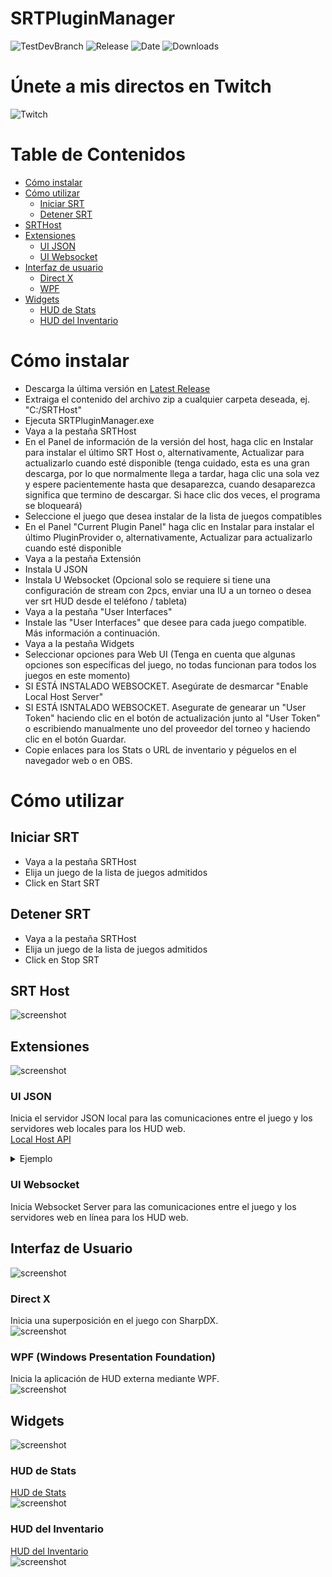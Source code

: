 # SRTPluginManager
![TestDevBranch](https://img.shields.io/github/workflow/status/SpeedrunTooling/SRTPluginManager/Publish?label=ultima%20compilación&style=for-the-badge)
![Release](https://img.shields.io/github/v/release/SpeedrunTooling/SRTPluginManager?label=lanzamiento%20actual&style=for-the-badge)
![Date](https://img.shields.io/github/release-date/SpeedrunTooling/SRTPluginManager?style=for-the-badge)
![Downloads](https://img.shields.io/github/downloads/SpeedrunTooling/SRTPluginManager/total?color=%23007EC6&style=for-the-badge)

# Únete a mis directos en Twitch
![Twitch](https://img.shields.io/twitch/status/videogameroulette?style=for-the-badge)

# Table de Contenidos
- [Cómo instalar](https://github.com/SpeedrunTooling/SRTPluginManager#how-to-install)
- [Cómo utilizar](https://github.com/SpeedrunTooling/SRTPluginManager#how-to-use)
  - [Iniciar SRT](https://github.com/SpeedrunTooling/SRTPluginManager#start-srt)
  - [Detener SRT](https://github.com/SpeedrunTooling/SRTPluginManager#stop-srt)
- [SRTHost](https://github.com/SpeedrunTooling/SRTPluginManager/blob/main/README.md#srt-host)
- [Extensiones](https://github.com/SpeedrunTooling/SRTPluginManager#extensions)
  - [UI JSON](https://github.com/SpeedrunTooling/SRTPluginManager#ui-json)
  - [UI Websocket](https://github.com/SpeedrunTooling/SRTPluginManager#ui-websocket)
- [Interfaz de usuario](https://github.com/SpeedrunTooling/SRTPluginManager#user-interfaces)
  - [Direct X](https://github.com/SpeedrunTooling/SRTPluginManager#direct-x)
  - [WPF](https://github.com/SpeedrunTooling/SRTPluginManager#wpf-windows-presentation-foundation)
- [Widgets](https://github.com/SpeedrunTooling/SRTPluginManager#widgets)
  - [HUD de Stats](https://github.com/SpeedrunTooling/SRTPluginManager#stats-hud)
  - [HUD del Inventario](https://github.com/SpeedrunTooling/SRTPluginManager#inventory-hud)

# Cómo instalar
- Descarga la última versión en [Latest Release](https://github.com/SpeedrunTooling/SRTPluginManager/releases/latest)
- Extraiga el contenido del archivo zip a cualquier carpeta deseada, ej. "C:/SRTHost"
- Ejecuta SRTPluginManager.exe
- Vaya a la pestaña SRTHost
- En el Panel de información de la versión del host, haga clic en Instalar para instalar el último SRT Host o, alternativamente, Actualizar para actualizarlo cuando esté disponible (tenga cuidado, esta es una gran descarga, por lo que normalmente llega a tardar, haga clic una sola vez y espere pacientemente hasta que desaparezca, cuando desaparezca significa que termino de descargar. Si hace clic dos veces, el programa se bloqueará)
- Seleccione el juego que desea instalar de la lista de juegos compatibles
- En el Panel "Current Plugin Panel" haga clic en Instalar para instalar el último PluginProvider o, alternativamente, Actualizar para actualizarlo cuando esté disponible
- Vaya a la pestaña Extensión
- Instala U JSON
- Instala U Websocket (Opcional solo se requiere si tiene una configuración de stream con 2pcs, enviar una IU a un torneo o desea ver srt HUD desde el teléfono / tableta)
- Vaya a la pestaña "User Interfaces"
- Instale las "User Interfaces" que desee para cada juego compatible. Más información a continuación.
- Vaya a la pestaña Widgets
- Seleccionar opciones para Web UI (Tenga en cuenta que algunas opciones son específicas del juego, no todas funcionan para todos los juegos en este momento)
- SI ESTÁ INSTALADO WEBSOCKET. Asegúrate de desmarcar "Enable Local Host Server"
- SI ESTÁ ISNTALADO WEBSOCKET. Asegurate de genearar un "User Token" haciendo clic en el botón de actualización junto al "User Token" o escribiendo manualmente uno del proveedor del torneo y haciendo clic en el botón Guardar.
- Copie enlaces para los Stats o URL de inventario y péguelos en el navegador web o en OBS.

# Cómo utilizar

## Iniciar SRT
- Vaya a la pestaña SRTHost
- Elija un juego de la lista de juegos admitidos
- Click en Start SRT

## Detener SRT
- Vaya a la pestaña SRTHost
- Elija un juego de la lista de juegos admitidos
- Click en Stop SRT

## SRT Host
![screenshot](https://cdn.discordapp.com/attachments/551840398016774193/865877964464586772/unknown.png)

## Extensiones
![screenshot](https://cdn.discordapp.com/attachments/551840398016774193/865878441153134622/unknown.png)

### UI JSON
Inicia el servidor JSON local para las comunicaciones entre el juego y los servidores web locales para los HUD web.\
[Local Host API](http://localhost:7190)
<details>
  <summary>Ejemplo</summary>

```
{
    GameName: "Example API RE2R",
    VersionInfo: "9.9.9.9",
    Timer: {
        IGTRunningTimer: 6028998549,
        IGTCutsceneTimer: 189283718,
        IGTMenuTimer: 1272932590,
        IGTPausedTimer: 1967921896
    },
    PlayerCharacter: 1,
    Player: {
        CurrentHP: 1200,
        MaxHP: 1200,
        Percentage: 1,
        IsAlive: true,
        HealthState: 1
    },
    PlayerName: "Claire: ",
    IsPoisoned: false,
    RankManager: {
        Rank: 6,
        RankScore: 6690.906
    },
    PlayerInventoryCount: 12,
    PlayerInventory: [
        {
            _DebuggerDisplay: "[#2] Item WoodenBoard Quantity 5",
            SlotPosition: 2,
            ItemID: 33,
            WeaponID: -1,
            Attachments: 0,
            Quantity: 5,
            IsItem: true,
            IsWeapon: false,
            IsEmptySlot: false
        },
        {
            _DebuggerDisplay: "[#5] Empty Slot",
            SlotPosition: 5,
            ItemID: 0,
            WeaponID: -1,
            Attachments: 0,
            Quantity: -1,
            IsItem: false,
            IsWeapon: false,
            IsEmptySlot: true
        }
    ],
    EnemyHealth: [
        {
            _DebuggerDisplay: "1500 / 1500 (100.0%)",
            MaximumHP: 1500,
            CurrentHP: 1500,
            IsTrigger: false,
            IsAlive: true,
            IsDamaged: false,
            Percentage: 1
        },
        {
            _DebuggerDisplay: "44 / 890 (4.9%)",
            MaximumHP: 890,
            CurrentHP: 44,
            IsTrigger: false,
            IsAlive: true,
            IsDamaged: true,
            Percentage: 0.0494382
        }
    ],
    IGTCalculated: 3871792935,
    IGTCalculatedTicks: 38717929350,
    IGTTimeSpan: {
        Ticks: 38717929350,
        Days: 0,
        Hours: 1,
        Milliseconds: 792,
        Minutes: 4,
        Seconds: 31,
        TotalDays: 0.044812418229166665,
        TotalHours: 1.0754980375,
        TotalMilliseconds: 3871792.935,
        TotalMinutes: 64.52988225,
        TotalSeconds: 3871.792935
    },
    IGTFormattedString: "01:04:31"
}
```
</details>

### UI Websocket
Inicia Websocket Server para las comunicaciones entre el juego y los servidores web en línea para los HUD web.

## Interfaz de Usuario
![screenshot](https://cdn.discordapp.com/attachments/551840398016774193/865878463856640010/unknown.png)

### Direct X 
Inicia una superposición en el juego con SharpDX.\
![screenshot](https://cdn.discordapp.com/attachments/551840398016774193/865883096922849320/unknown.png)

### WPF (Windows Presentation Foundation)
Inicia la aplicación de HUD externa mediante WPF.\
![screenshot](https://cdn.discordapp.com/attachments/551840398016774193/865884741211652116/unknown.png)

## Widgets
![screenshot](https://cdn.discordapp.com/attachments/551840398016774193/865878482801262622/unknown.png)

### HUD de Stats
[HUD de Stats](https://speedruntooling.github.io/StatsHUD)\
![screenshot](https://cdn.discordapp.com/attachments/551840398016774193/865890495401164801/unknown.png)

### HUD del Inventario
[HUD del Inventario](https://speedruntooling.github.io/InventoryHUD)\
![screenshot](https://cdn.discordapp.com/attachments/551840398016774193/865890549995536414/unknown.png)
